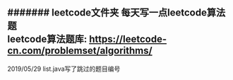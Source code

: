 ####### leetcode文件夹
每天写一点leetcode算法题<br>
leetcode算法题库: https://leetcode-cn.com/problemset/algorithms/<br>
---
2019/05/29	list.java写了跳过的题目编号

